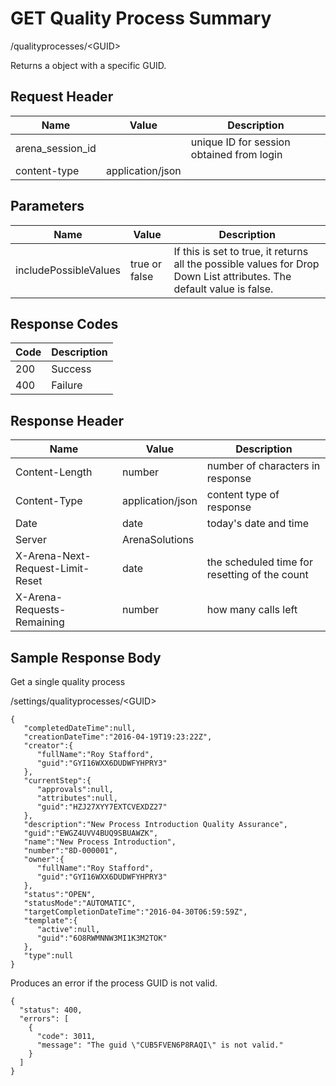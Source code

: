 # GET Quality Process Summary


/qualityprocesses/&lt;GUID&gt;

Returns a  object with a specific GUID.

## Request Header

| Name | Value | Description |
|  --- |  --- |  --- | 
| arena_session_id |   | unique ID for session obtained from login |
| content\-type | application/json |   |

## Parameters

| Name | Value | Description |
|  --- |  --- |  --- | 
| includePossibleValues | true or false | If this is set to true, it returns all the possible values for Drop Down List attributes. The default value is false. |

## Response Codes

| Code | Description |
|  --- |  --- | 
| 200 | Success |
| 400 | Failure |

## Response Header

| Name | Value | Description |
|  --- |  --- |  --- | 
| Content\-Length | number | number of characters in response |
| Content\-Type | application/json | content type of response |
| Date | date | today's date and time |
| Server | ArenaSolutions |   |
| X\-Arena\-Next\-Request\-Limit\-Reset  | date | the scheduled time for resetting of the count |
| X\-Arena\-Requests\-Remaining  | number | how many calls left |

## Sample Response Body
Get a single quality process



/settings/qualityprocesses/&lt;GUID&gt;

```
{  
   "completedDateTime":null,
   "creationDateTime":"2016-04-19T19:23:22Z",
   "creator":{  
      "fullName":"Roy Stafford",
      "guid":"GYI16WXX6DUDWFYHPRY3"
   },
   "currentStep":{  
      "approvals":null,
      "attributes":null,
      "guid":"HZJ27XYY7EXTCVEXDZ27"
   },
   "description":"New Process Introduction Quality Assurance",
   "guid":"EWGZ4UVV4BUQ9SBUAWZK",
   "name":"New Process Introduction",
   "number":"8D-000001",
   "owner":{  
      "fullName":"Roy Stafford",
      "guid":"GYI16WXX6DUDWFYHPRY3"
   },
   "status":"OPEN",
   "statusMode":"AUTOMATIC",
   "targetCompletionDateTime":"2016-04-30T06:59:59Z",
   "template":{  
      "active":null,
      "guid":"6O8RWMNNW3MI1K3M2TOK"
   },
   "type":null
}
```
Produces an error if the process GUID is not valid.

```
{
  "status": 400,
  "errors": [
    {
      "code": 3011,
      "message": "The guid \"CUB5FVEN6P8RAQI\" is not valid."
    }
  ]
}
```
